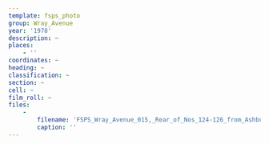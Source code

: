 ```yaml
---
template: fsps_photo
group: Wray_Avenue
year: '1978'
description: ~
places:
    - ''
coordinates: ~
heading: ~
classification: ~
section: ~
cell: ~
film_roll: ~
files:
    -
        filename: 'FSPS_Wray_Avenue_015,_Rear_of_Nos_124-126_from_Ashburton,_10-2-A,_1978.png'
        caption: ''
---
```

